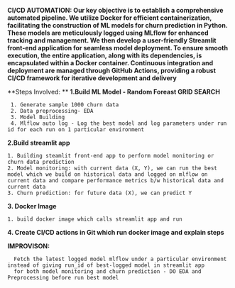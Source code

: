 **CI/CD AUTOMATION: Our key objective is to establish a comprehensive automated pipeline. We utilize Docker for efficient containerization, facilitating the construction of ML models for churn prediction in Python. These models are meticulously logged using MLflow for enhanced tracking and management. We then develop a user-friendly Streamlit front-end application for seamless model deployment. To ensure smooth execution, the entire application, along with its dependencies, is encapsulated within a Docker container. Continuous integration and deployment are managed through GitHub Actions, providing a robust CI/CD framework for iterative development and delivery**


**Steps Involved:
**
**1.Build ML Model - Random Foreast GRID SEARCH**
   
     1. Generate sample 1000 churn data
     2. Data preprocessing- EDA
     3. Model Building
     4. Mlflow auto log - Log the best model and log parameters under run id for each run on 1 particular environment
     
**2.Build streamlit app**

    1. Building steamlit front-end app to perform model monitoring or churn data prediction
    2. Model monitoring: with current data (X, Y), we can run the best model which we build on historical data and logged on mlflow on current data and compare performance metrics b/w historical data and current data
    3. Churn prediction: for future data (X), we can predict Y
    
**3. Docker Image**

    1. build docker image which calls streamlit app and run
    
**4. Create CI/CD actions in Git which run docker image and explain steps** 

**IMPROVISON:**

      Fetch the latest logged model mlflow under a particular environment instead of giving run_id of best-logged model in streamlit app
      for both model monitoring and churn prediction - DO EDA and Preprocessing before run best model 
